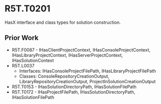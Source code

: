# R5T.T0201
HasX interface and class types for solution construction.


## Prior Work

* R5T.F0087 - IHasClientProjectContext, IHasConsoleProjectContext, IHasLibraryProjectContext, IHasServerProjectContext, IHasSolutionContext
* R5T.L0037
	* Interfaces: IHasConsoleProjectFilePath, IHasLibraryProjectFilePath
	* Classes: ConsoleRepositoryCreationOutput, LibraryRepositoryCreationOutput, ProjectInSolutionCreationOutput
* R5T.T0153 - IHasSolutionDirectoryPath, IHasSolutionFilePath
* R5T.T0172 - IHasProjectFilePath, IHasSolutionDirectoryPath, IHasSolutionFilePath